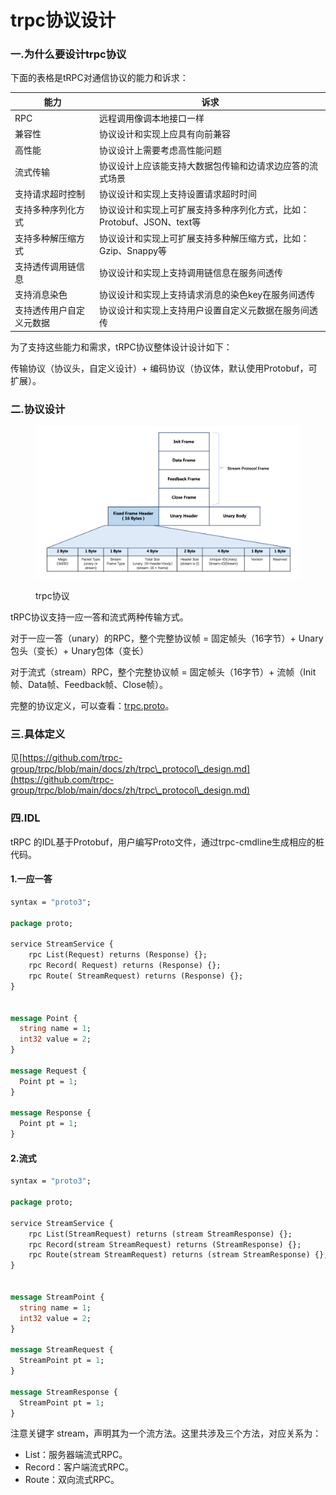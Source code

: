 # trpc协议设计

### 一.为什么要设计trpc协议

下面的表格是tRPC对通信协议的能力和诉求：

| 能力           | 诉求                                          |
| ------------ | ------------------------------------------- |
| RPC          | 远程调用像调本地接口一样                                |
| 兼容性          | 协议设计和实现上应具有向前兼容                             |
| 高性能          | 协议设计上需要考虑高性能问题                              |
| 流式传输         | 协议设计上应该能支持大数据包传输和边请求边应答的流式场景                |
| 支持请求超时控制     | 协议设计和实现上支持设置请求超时时间                          |
| 支持多种序列化方式    | 协议设计和实现上可扩展支持多种序列化方式，比如：Protobuf、JSON、text等 |
| 支持多种解压缩方式    | 协议设计和实现上可扩展支持多种解压缩方式，比如：Gzip、Snappy等        |
| 支持透传调用链信息    | 协议设计和实现上支持调用链信息在服务间透传                       |
| 支持消息染色       | 协议设计和实现上支持请求消息的染色key在服务间透传                  |
| 支持透传用户自定义元数据 | 协议设计和实现上支持用户设置自定义元数据在服务间透传                  |

为了支持这些能力和需求，tRPC协议整体设计设计如下：

传输协议（协议头，自定义设计）+ 编码协议（协议体，默认使用Protobuf，可扩展）。

### 二.协议设计

<figure><img src="../../.gitbook/assets/image (3) (1).png" alt=""><figcaption><p>trpc协议</p></figcaption></figure>

tRPC协议支持一应一答和流式两种传输方式。

对于一应一答（unary）的RPC，整个完整协议帧 = 固定帧头（16字节）+ Unary包头（变长）+ Unary包体（变长）

对于流式（stream）RPC，整个完整协议帧 = 固定帧头（16字节）+ 流帧（Init帧、Data帧、Feedback帧、Close帧）。

完整的协议定义，可以查看：[trpc.proto](https://github.com/trpc-group/trpc/blob/main/trpc/trpc.proto)。

### 三.具体定义

见[https://github.com/trpc-group/trpc/blob/main/docs/zh/trpc\_protocol\_design.md](https://github.com/trpc-group/trpc/blob/main/docs/zh/trpc\_protocol\_design.md)

### 四.IDL

tRPC 的IDL基于Protobuf，用户编写Proto文件，通过trpc-cmdline生成相应的桩代码。

#### 1.一应一答

```protobuf
syntax = "proto3";

package proto;

service StreamService {
    rpc List(Request) returns (Response) {};
    rpc Record( Request) returns (Response) {};
    rpc Route( StreamRequest) returns (Response) {};
}


message Point {
  string name = 1;
  int32 value = 2;
}

message Request {
  Point pt = 1;
}

message Response {
  Point pt = 1;
}
```

#### 2.流式

```protobuf
syntax = "proto3";

package proto;

service StreamService {
    rpc List(StreamRequest) returns (stream StreamResponse) {};
    rpc Record(stream StreamRequest) returns (StreamResponse) {};
    rpc Route(stream StreamRequest) returns (stream StreamResponse) {};
}


message StreamPoint {
  string name = 1;
  int32 value = 2;
}

message StreamRequest {
  StreamPoint pt = 1;
}

message StreamResponse {
  StreamPoint pt = 1;
}
```

注意关键字 stream，声明其为一个流方法。这里共涉及三个方法，对应关系为：

* List：服务器端流式RPC。
* Record：客户端流式RPC。
* Route：双向流式RPC。
